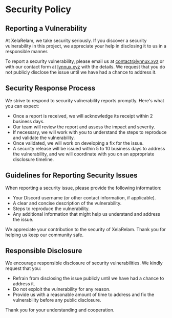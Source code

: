 # Security Policy

## Reporting a Vulnerability

At XelaRelam, we take security seriously. If you discover a security vulnerability in this project, we appreciate your help in disclosing it to us in a responsible manner.

To report a security vulnerability, please email us at [contact@lynnux.xyz](mailto:contact@lynnux.xyz) or with our contact form at [lynnux.xyz](https://lynnux.xyz/#contact) with the details. We request that you do not publicly disclose the issue until we have had a chance to address it.

## Security Response Process

We strive to respond to security vulnerability reports promptly. Here's what you can expect:

- Once a report is received, we will acknowledge its receipt within 2 business days.
- Our team will review the report and assess the impact and severity.
- If necessary, we will work with you to understand the steps to reproduce and validate the vulnerability.
- Once validated, we will work on developing a fix for the issue.
- A security release will be issued within 5 to 10 business days to address the vulnerability, and we will coordinate with you on an appropriate disclosure timeline.

## Guidelines for Reporting Security Issues

When reporting a security issue, please provide the following information:

- Your Discord username (or other contact information, if applicable).
- A clear and concise description of the vulnerability.
- Steps to reproduce the vulnerability.
- Any additional information that might help us understand and address the issue.

We appreciate your contribution to the security of XelaRelam. Thank you for helping us keep our community safe.

## Responsible Disclosure

We encourage responsible disclosure of security vulnerabilities. We kindly request that you:

- Refrain from disclosing the issue publicly until we have had a chance to address it.
- Do not exploit the vulnerability for any reason.
- Provide us with a reasonable amount of time to address and fix the vulnerability before any public disclosure.

Thank you for your understanding and cooperation.
